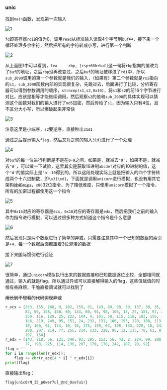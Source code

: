 ### unic

找到`main`函数，发现第一次输入

![1](photos/1.png)

`fd`即寄存器`rdi`的值为0，调用`read`从标准输入读取4个字节到`buf`中，接下来一个循环处理多余字符，然后把所有的字符转成小写，进行第一个判断

![2](photos/2.png)

从上面图1中可以看到，`lea     rbp, [rsp+68h+buf]`这一句将`rbp`指向的值改为了`buf`的地址，之后`rbp`没再改变过，之后`buf`的地址被移进了`rdi`中，所以`sub_2090`调用的第一个参数就是我们的输入，（如果有）第二个参数就是`rsi`指向的`s1`，`sub_2090`函数内部的实现很复杂，先跳过去，后面进行了比较，分析寄存器可以得到参数调用的顺序，`strncmp(s1,s2,0x10)`，将`s1`和`s2`的前16个字节进行对比，应该是相等才能继续调用，然后观察`s2`的值和`sub_2090`的具体实现可以猜测这个函数对我们的输入进行了`md5`加密，然后传给了`s1`，因为输入只有4位，且不区分大小写，所以爆破起来非常快

![3](photos/3.png)

注意这里是小端序，`s2`要逆序，直接秒出`31d1`

通过之后提示输入`flag`，然后又对之前的输入`31d1`进行了一个处理

![4](photos/4.png)

对`buf`的每一位进行判断是不是在`0-9`之间，如果是，就减去`'0'`，如果不是，就减去`'W'`，可以做一下试验，这里其实是获取16进制`abcdef`对应的10进制的值，这个`'W'`的值实际上是`'a'-10`得到的，所以这段处理实际上就是把输入的四个字符转成两个十六进制数，即`\x31\xd1`，下面就是调用`unicorn`进行模拟，也没有用其它架构~~比如`mips`~~，`x86`32位指令，为了降低难度，只使用`unicorn`模拟了一个指令，所有的加密过程都使用这一个指令

![5](photos/5.png)

其中`0x16`对应的寄存器是`ecx`，`0x18`对应的寄存器是`edx`，然后把我们之前的输入作为指令进行模拟，可以通过很多种方式知道这个指令是什么意思

![6](photos/6.png)

然后发现只是两个数组进行了简单的异或，只需要注意其中一个已知的数组的索引是`+4`，每一个数据后面都跟着3位混淆的数据

接下来国际惯例进行验证

![7](photos/7.png)

很简单，通过`unicorn`模拟执行出来的数据直接和已知数据逐位比较，全部相同就通过，输入的就是flag，所以通过异或可以直接解得输入的flag，这些值赋值的时候有些麻烦，干脆直接调试就可以找到了

~~用长到不想看的代码实现异或~~

```python
r_ecx = [233, 155, 168, 9, 182, 159, 91, 143, 89, 90, 39, 137, 30, 35, 239, 92, 139, 34, 23, 237, 40, 220, 79, 3, 163,
         87, 56, 158, 168, 89, 143, 80, 91, 95, 106, 14, 27, 181, 97, 2, 112, 200, 183, 85, 174, 138, 46, 182, 60, 17,
         250, 116, 129, 25, 223, 104, 4, 101, 58, 115, 118, 193, 156, 125, 35, 70, 100, 69, 226, 248, 49, 254, 111, 248,
         186, 219, 249, 95, 151, 24, 232, 131, 106, 195, 120, 188, 113, 156, 52, 5, 64, 215, 130, 66, 105, 239, 65, 190,
         18, 166, 91, 134, 10, 16, 175, 150, 63, 108, 133, 229, 18, 242, 45, 83, 141, 69, 222, 234, 70, 249, 188, 221,
         208, 207, 214, 77, 255, 214, 133, 228, 95, 12, 135, 78, 63, 97, 138, 244, 193, 140, 53, 37, 146, 3, 33, 139,
         197, 164]
r_edx = [143, 218, 56, 121, 240, 93, 205, 153, 56, 43, 2, 224, 99, 200, 49, 41, 83, 210, 24, 156, 154, 79, 65, 238, 30,
         27, 193, 225, 114, 139, 207, 179, 178, 242, 187, 20, 92]
flag = ''
for i in range(len(r_edx)):
    flag += chr(r_ecx[4 * i] ^ r_edx[i])
print(flag)
```

直接输出flag：

```
flag{un1c0rN_I5_p0wer7ul_@nd_Use7u1!}
```

